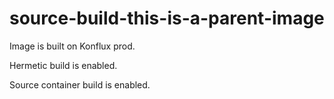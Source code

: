 # source-build-this-is-a-parent-image

Image is built on Konflux prod.

Hermetic build is enabled.

Source container build is enabled.
